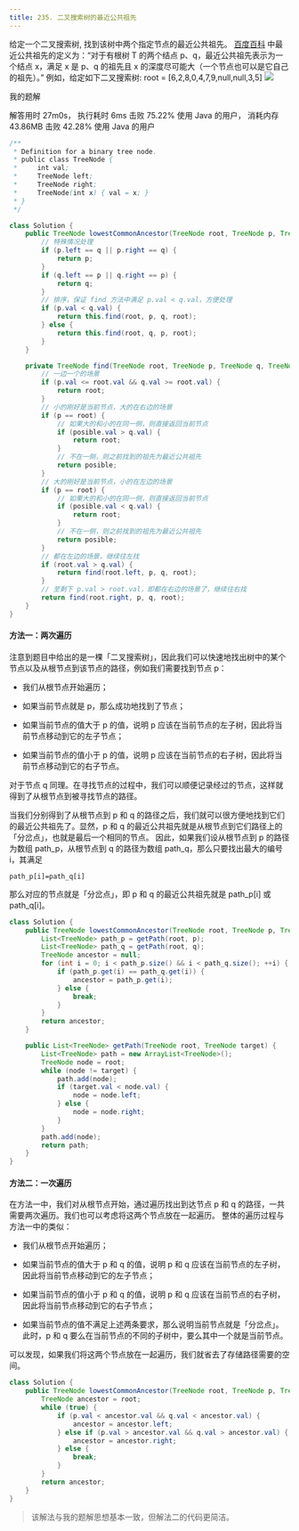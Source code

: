 ```yaml
---
title: 235. 二叉搜索树的最近公共祖先
---
```


<AlgorithmQuestion title="二叉搜索树的最近公共祖先" level="2" 
url="https://leetcode.cn/problems/lowest-common-ancestor-of-a-binary-search-tree/description/?envType=daily-question&envId=2024-02-25"
examples="[
{
'input': 'root = [6,2,8,0,4,7,9,null,null,3,5], p = 2, q = 8',
'output': '6',
'description': '节点 2 和节点 8 的最近公共祖先是 6。'
},
{
'input': 'root = [6,2,8,0,4,7,9,null,null,3,5], p = 2, q = 4',
'output': '2',
'description': '节点 2 和节点 4 的最近公共祖先是 2, 因为根据定义最近公共祖先节点可以为节点本身。'
}]">

<div>
给定一个二叉搜索树, 找到该树中两个指定节点的最近公共祖先。
<a href="https://baike.baidu.com/item/%E6%9C%80%E8%BF%91%E5%85%AC%E5%85%B1%E7%A5%96%E5%85%88/8918834?fr=aladdin" target="_blank">百度百科</a>
中最近公共祖先的定义为：“对于有根树 T 的两个结点 p、q，最近公共祖先表示为一个结点 x，满足 x 是 p、q 的祖先且 x 的深度尽可能大（一个节点也可以是它自己的祖先）。”
例如，给定如下二叉搜索树:  root = [6,2,8,0,4,7,9,null,null,3,5]
<img src="https://assets.leetcode-cn.com/aliyun-lc-upload/uploads/2018/12/14/binarysearchtree_improved.png">
</div>
<template #tips>
<ul>
<li>所有节点的值都是唯一的。</li>
<li>p、q 为不同节点且均存在于给定的二叉搜索树中。</li>
</ul>
</template>
</AlgorithmQuestion>

我的题解

解答用时 27m0s， 执行耗时 6ms 击败 75.22% 使用 Java 的用户， 消耗内存 43.86MB 击败 42.28% 使用 Java 的用户

```java
/**
 * Definition for a binary tree node.
 * public class TreeNode {
 *     int val;
 *     TreeNode left;
 *     TreeNode right;
 *     TreeNode(int x) { val = x; }
 * }
 */

class Solution {
    public TreeNode lowestCommonAncestor(TreeNode root, TreeNode p, TreeNode q) {
        // 特殊情况处理
        if (p.left == q || p.right == q) {
            return p;
        }
        if (q.left == p || q.right == p) {
            return q;
        }
        // 排序，保证 find 方法中满足 p.val < q.val，方便处理
        if (p.val < q.val) {
            return this.find(root, p, q, root);
        } else {
            return this.find(root, q, p, root);
        }
    }

    private TreeNode find(TreeNode root, TreeNode p, TreeNode q, TreeNode posible) {
        // 一边一个的场景
        if (p.val <= root.val && q.val >= root.val) {
            return root;
        }
        // 小的刚好是当前节点，大的在右边的场景
        if (p == root) {
            // 如果大的和小的在同一侧，则直接返回当前节点
            if (posible.val > q.val) {
                return root;
            }
            // 不在一侧，则之前找到的祖先为最近公共祖先
            return posible;
        }
        // 大的刚好是当前节点，小的在左边的场景
        if (p == root) {
            // 如果大的和小的在同一侧，则直接返回当前节点
            if (posible.val < q.val) {
                return root;
            }
            // 不在一侧，则之前找到的祖先为最近公共祖先
            return posible;
        }
        // 都在左边的场景，继续往左找
        if (root.val > q.val) {
            return find(root.left, p, q, root);
        }
        // 至剩下 p.val > root.val，即都在右边的场景了，继续往右找
        return find(root.right, p, q, root);
    }
}
```

#### 方法一：两次遍历
注意到题目中给出的是一棵「二叉搜索树」，因此我们可以快速地找出树中的某个节点以及从根节点到该节点的路径，例如我们需要找到节点 p：

- 我们从根节点开始遍历；

- 如果当前节点就是 p，那么成功地找到了节点；

- 如果当前节点的值大于 p 的值，说明 p 应该在当前节点的左子树，因此将当前节点移动到它的左子节点；

- 如果当前节点的值小于 p 的值，说明 p 应该在当前节点的右子树，因此将当前节点移动到它的右子节点。

对于节点 q 同理。在寻找节点的过程中，我们可以顺便记录经过的节点，这样就得到了从根节点到被寻找节点的路径。

当我们分别得到了从根节点到 p 和 q 的路径之后，我们就可以很方便地找到它们的最近公共祖先了。显然，p 和 q 的最近公共祖先就是从根节点到它们路径上的「分岔点」，也就是最后一个相同的节点。
因此，如果我们设从根节点到 p 的路径为数组 path_p，从根节点到 q 的路径为数组 path_q，那么只要找出最大的编号 i，其满足

```textmate
path_p[i]=path_q[i] 
```

那么对应的节点就是「分岔点」，即 p 和 q 的最近公共祖先就是 path_p[i] 或 path_q[i]。


```java
class Solution {
    public TreeNode lowestCommonAncestor(TreeNode root, TreeNode p, TreeNode q) {
        List<TreeNode> path_p = getPath(root, p);
        List<TreeNode> path_q = getPath(root, q);
        TreeNode ancestor = null;
        for (int i = 0; i < path_p.size() && i < path_q.size(); ++i) {
            if (path_p.get(i) == path_q.get(i)) {
                ancestor = path_p.get(i);
            } else {
                break;
            }
        }
        return ancestor;
    }

    public List<TreeNode> getPath(TreeNode root, TreeNode target) {
        List<TreeNode> path = new ArrayList<TreeNode>();
        TreeNode node = root;
        while (node != target) {
            path.add(node);
            if (target.val < node.val) {
                node = node.left;
            } else {
                node = node.right;
            }
        }
        path.add(node);
        return path;
    }
}
```

#### 方法二：一次遍历
在方法一中，我们对从根节点开始，通过遍历找出到达节点 p 和 q 的路径，一共需要两次遍历。我们也可以考虑将这两个节点放在一起遍历。
整体的遍历过程与方法一中的类似：

- 我们从根节点开始遍历；

- 如果当前节点的值大于 p 和 q 的值，说明 p 和 q 应该在当前节点的左子树，因此将当前节点移动到它的左子节点；

- 如果当前节点的值小于 p 和 q 的值，说明 p 和 q 应该在当前节点的右子树，因此将当前节点移动到它的右子节点；

- 如果当前节点的值不满足上述两条要求，那么说明当前节点就是「分岔点」。此时，p 和 q 要么在当前节点的不同的子树中，要么其中一个就是当前节点。

可以发现，如果我们将这两个节点放在一起遍历，我们就省去了存储路径需要的空间。

```java
class Solution {
    public TreeNode lowestCommonAncestor(TreeNode root, TreeNode p, TreeNode q) {
        TreeNode ancestor = root;
        while (true) {
            if (p.val < ancestor.val && q.val < ancestor.val) {
                ancestor = ancestor.left;
            } else if (p.val > ancestor.val && q.val > ancestor.val) {
                ancestor = ancestor.right;
            } else {
                break;
            }
        }
        return ancestor;
    }
}
```

> 该解法与我的题解思想基本一致，但解法二的代码更简洁。
